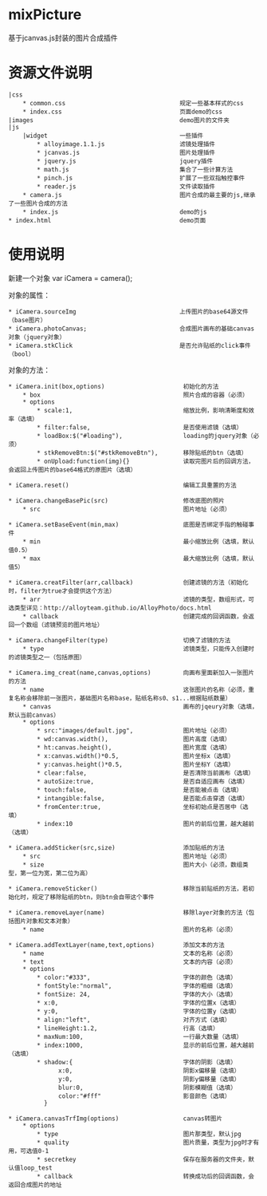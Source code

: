 # mixPicture
基于jcanvas.js封装的图片合成插件

# 资源文件说明
    |css
        * common.css                                规定一些基本样式的css
        * index.css                                 页面demo的css
    |images                                         demo图片的文件夹
    |js
        |widget                                     一些插件
            * alloyimage.1.1.js                     滤镜处理插件
            * jcanvas.js                            图片处理插件
            * jquery.js                             jquery插件
            * math.js                               集合了一些计算方法
            * pinch.js                              扩展了一些双指触控事件
            * reader.js                             文件读取插件
        * camera.js                                 图片合成的最主要的js,继承了一些图片合成的方法
        * index.js                                  demo的js
    * index.html                                    demo页面

# 使用说明

新建一个对象 var iCamera = camera();

对象的属性：
    
    * iCamera.sourceImg                             上传图片的base64源文件（base图片）
    * iCamera.photoCanvas;                          合成图片画布的基础canvas对象（jquery对象）
    * iCamera.stkClick                              是否允许贴纸的click事件（bool）
                            
对象的方法：

    * iCamera.init(box,options)                      初始化的方法
        * box                                        照片合成的容器（必须）
        * options                    
            * scale:1,                               缩放比例，影响清晰度和效率（选填）
            * filter:false,                          是否使用滤镜（选填）
            * loadBox:$("#loading"),                 loading的jquery对象（必须）
            * stkRemoveBtn:$("#stkRemoveBtn"),       移除贴纸的btn（选填）
            * onUpload:function(img){}               读取完图片后的回调方法，会返回上传图片的base64格式的原图片（选填）

    * iCamera.reset()                                编辑工具重置的方法

    * iCamera.changeBasePic(src)                     修改底图的照片
        * src                                        图片地址（必须）

    * iCamera.setBaseEvent(min,max)                  底图是否绑定手指的触碰事件
        * min                                        最小缩放比例（选填，默认值0.5）
        * max                                        最大缩放比例（选填，默认值5）

    * iCamera.creatFilter(arr,callback)              创建滤镜的方法（初始化时，filter为true才会提供这个方法）
        * arr                                        滤镜的类型，数组形式，可选类型详见：http://alloyteam.github.io/AlloyPhoto/docs.html
        * callback                                   创建完成的回调函数，会返回一个数组（滤镜预览的图片地址）

    * iCamera.changeFilter(type)                     切换了滤镜的方法
        * type                                       滤镜类型，只能传入创建时的滤镜类型之一（包括原图）

    * iCamera.img_creat(name,canvas,options)         向画布里面新加入一张图片的方法
        * name                                       这张图片的名称（必须，重复名称会移除前一张图片，基础图片名称base，贴纸名称s0、s1...根据贴纸数量）
        * canvas                                     画布的jqeury对象（选填，默认当前canvas）
        * options
            * src:"images/default.jpg",              图片地址（必须）
            * wd:canvas.width(),                     图片高度（选填）
            * ht:canvas.height(),                    图片宽度（选填）
            * x:canvas.width()*0.5,                  图片坐标x（选填）
            * y:canvas.height()*0.5,                 图片坐标Y（选填）
            * clear:false,                           是否清除当前画布（选填）
            * autoSize:true,                         是否自适应画布（选填）
            * touch:false,                           是否能被点击（选填）
            * intangible:false,                      是否能点击穿透（选填）
            * fromCenter:true,                       坐标初始点是否居中（选填）
            * index:10                               图片的前后位置，越大越前（选填）

    * iCamera.addSticker(src,size)                   添加贴纸的方法
        * src                                        图片地址（必须）
        * size                                       图片大小（必须，数组类型，第一位为宽，第二位为高）

    * iCamera.removeSticker()                        移除当前贴纸的方法，若初始化时，规定了移除贴纸的btn，则btn会自带这个事件

    * iCamera.removeLayer(name)                      移除layer对象的方法（包括图片对象和文本对象）
        * name                                       图片的名称（必须）

    * iCamera.addTextLayer(name,text,options)        添加文本的方法
        * name                                       文本的名称（必须）
        * text                                       文本的内容（必须）
        * options                                                 
            * color:"#333",                          字体的颜色（选填）
            * fontStyle:"normal",                    字体的粗细（选填）
            * fontSize: 24,                          字体的大小（选填）
            * x:0,                                   字体的位置x（选填）
            * y:0,                                   字体的位置y（选填）
            * align:"left",                          对齐方式（选填）
            * lineHeight:1.2,                        行高（选填）
            * maxNum:100,                            一行最大数量（选填）
            * index:1000,                            显示的前后位置，越大越前（选填）
            * shadow:{                               字体的阴影（选填）
                  x:0,                               阴影x偏移量（选填）
                  y:0,                               阴影y偏移量（选填）
                  blur:0,                            阴影模糊值（选填）
                  color:"#fff"                       影音颜色（选填）
              }

    * iCamera.canvasTrfImg(options)                  canvas转图片
        * options
            * type                                   图片那类型，默认jpg
            * quality                                图片质量，类型为jpg时才有用，可选值0-1
            * secretkey                              保存在服务器的文件夹，默认值loop_test
            * callback                               转换成功后的回调函数，会返回合成图片的地址